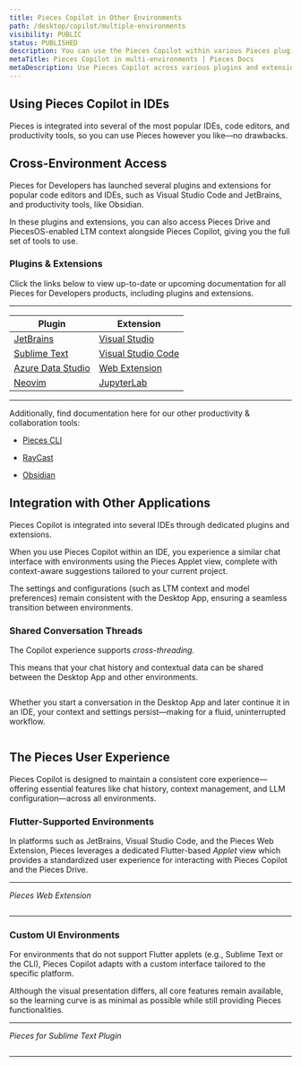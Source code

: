 ```yaml
---
title: Pieces Copilot in Other Environments
path: /desktop/copilot/multiple-environments
visibility: PUBLIC
status: PUBLISHED
description: You can use the Pieces Copilot within various Pieces plugins and extensions made for some of the most popular IDEs and productivity tools.
metaTitle: Pieces Copilot in multi-environments | Pieces Docs
metaDescription: Use Pieces Copilot across various plugins and extensions for top IDEs and productivity tools to enhance your workflow with AI assistance.
---
```


## Using Pieces Copilot in IDEs

Pieces is integrated into several of the most popular IDEs, code editors, and productivity tools, so you can use Pieces however you like—no drawbacks.

## Cross-Environment Access

Pieces for Developers has launched several plugins and extensions for popular code editors and IDEs, such as Visual Studio Code and JetBrains, and productivity tools, like Obsidian.

In these plugins and extensions, you can also access Pieces Drive and PiecesOS-enabled LTM context alongside Pieces Copilot, giving you the full set of tools to use.

### Plugins & Extensions

Click the links below to view up-to-date or upcoming documentation for all Pieces for Developers products, including plugins and extensions.

***

| **Plugin**                                                                                 | **Extension**                                                                                |
| ------------------------------------------------------------------------------------------ | -------------------------------------------------------------------------------------------- |
| [JetBrains](/products/extensions-plugins/jetbrains)                 | [Visual Studio](/products/extensions-plugins/visual-studio)           |
| [Sublime Text](/products/extensions-plugins/sublime)                | [Visual Studio Code](/products/extensions-plugins/visual-studio-code) |
| [Azure Data Studio](/products/extensions-plugins/azure-data-studio) | [Web Extension](/products/web-extension)                              |
| <a target="_blank" href="https://pieces.app/plugins/neovim">Neovim</a>                     | [JupyterLab](/products/extensions-plugins/jupyterlab)                 |

***

Additionally, find documentation here for our other productivity & collaboration tools:

* [Pieces CLI](/products/extensions-plugins/cli)

* [RayCast](/products/raycast)

* [Obsidian](/products/obsidian)

## Integration with Other Applications

Pieces Copilot is integrated into several IDEs through dedicated plugins and extensions.

When you use Pieces Copilot within an IDE, you experience a similar chat interface with environments using the Pieces Applet view, complete with context-aware suggestions tailored to your current project.

The settings and configurations (such as LTM context and model preferences) remain consistent with the Desktop App, ensuring a seamless transition between environments.

### Shared Conversation Threads

The Copilot experience supports *cross-threading.*

This means that your chat history and contextual data can be shared between the Desktop App and other environments.

<Image src="https://storage.googleapis.com/hashnode_product_documentation_assets/desktop_app_assets/desktop_app_MAIN/new_media/Pieces%20Copilot/Other%20Environments/pieces_cross_threading.png" alt="" align="center" fullwidth="true" />

Whether you start a conversation in the Desktop App and later continue it in an IDE, your context and settings persist—making for a fluid, uninterrupted workflow.

<Image src="https://storage.googleapis.com/hashnode_product_documentation_assets/desktop_app_assets/pieces_copilot/pieces_copilot_in_multiple_environments/copilot_in_environment_demo_part_two.png" alt="" align="center" fullwidth="true" />

## The Pieces User Experience

Pieces Copilot is designed to maintain a consistent core experience—offering essential features like chat history, context management, and LLM configuration—across all environments.

### Flutter-Supported Environments

In platforms such as JetBrains, Visual Studio Code, and the Pieces Web Extension, Pieces leverages a dedicated Flutter-based *Applet* view which provides a standardized user experience for interacting with Pieces Copilot and the Pieces Drive.

***

*Pieces Web Extension*

<Image src="https://storage.googleapis.com/hashnode_product_documentation_assets/desktop_app_assets/pieces_copilot/pieces_copilot_in_multiple_environments/pieces_web_extension_copilot_applet.png" alt="" align="center" fullwidth="true" />

***

### Custom UI Environments

For environments that do not support Flutter applets (e.g., Sublime Text or the CLI), Pieces Copilot adapts with a custom interface tailored to the specific platform.

Although the visual presentation differs, all core features remain available, so the learning curve is as minimal as possible while still providing Pieces functionalities.

***

*Pieces for Sublime Text Plugin*

<Image src="https://storage.googleapis.com/hashnode_product_documentation_assets/desktop_app_assets/pieces_copilot/pieces_copilot_in_multiple_environments/pieces_copilot_sublime_text.png" alt="" align="center" fullwidth="true" />

***
